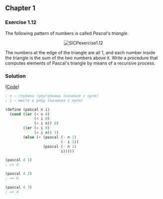 ## Chapter 1

### Exercise 1.12

The following pattern of numbers is called _Pascal's triangle_.

<p align='center'>
  <img src='https://i.ibb.co/qdDfRSB/SICPexercise1-12.png' alt='SICPexercise1.12' title='SICPexercise1.12'>
</p>

The numbers at the edge of the triangle are all 1, and each number inside the triangle is the sum of the two numbers above it. Write a procedure that computes elements of Pascal's triangle by means of a recursive process.

### Solution

([Code](../../src/Chapter%201/Exercise%201.12.scm))

```scheme
; n — глубина треуголника (начиная с нуля)
; i — место в ряду (начиная с нуля)

(define (pascal n i)
  (cond ((or (< n 0)
             (< i 0)
             (> i n)) 0)
        ((or (= i 0)
             (= i n)) 1)
        (else (+ (pascal (- n 1)
                         (- i 1))
                 (pascal (- n 1)
                         i)))))

(pascal 4 1)
; => 4

(pascal 4 2)
; => 6

(pascal 4 3)
; => 4
```

